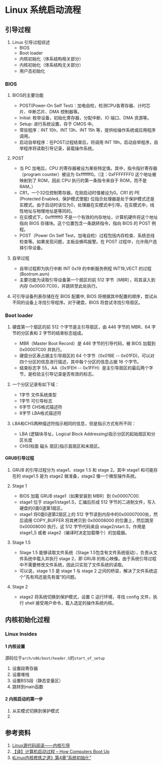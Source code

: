 # Linux 系统启动流程

## 引导过程

1. Linux 引导过程综述
    - BIOS
    - Boot loader
    - 内核初始化（体系结构相关部分）
    - 内核初始化（体系结构无关部分）
    - 用户态初始化

### BIOS

1. BIOS的主要功能
    - POST(Power-On Self Test)：加电自检，检测CPU各寄存器、计时芯片、中断芯片、DMA 控制器等。
    - Initial: 枚举设备，初始化寄存器，分配中断、IO 端口、DMA 资源等。
    - Setup: 进行系统设置，存于 CMOS 中。
    - 常驻程序：INT 10h、INT 13h、INT 15h 等，提供给操作系统或应用程序调用。
    - 启动自举程序：在POST过程结束后，将调用 INT 19h，启动自举程序，自举程序将读取引导记录，装载操作系统。

2. POST
    - 当 PC 加电后，CPU 的寄存器被设为某些特定值。其中，指令指针寄存器（program counter）被设为 0xfffffff0。（注：0xFFFFFFF0 这个地址被映射到了 ROM，因此 CPU 执行的第一条指令来自于 ROM，而不是 RAM。）
    - CR1，一个32位控制寄存器，在刚启动时值被设为0。CR1 的 PE (Protected Enabled，保护模式使能) 位指示处理器是处于保护模式还是实模式。由于启动时该位为0，处理器在实模式中引导。在实模式中，线性地址与物理地址是等同的。
    - 在实模式下，0xfffffff0 不是一个有效的内存地址，计算机硬件将这个地址指向 BIOS 存储块。这个位置包含一条跳转指令，指向 BIOS 的 POST 例程。
    - POST（Power On Self Test，加电自检）过程包括内存检查、系统总线检查等。如果发现问题，主板会蜂鸣报警。在 POST 过程中，允许用户选择引导设备。

3. 自举过程
    - 自举过程即为执行中断 INT 0x19 的中断服务例程 INT19_VECT 的过程 (Bootrom.asm)
    - 主要功能为读取引导设备第一个扇区的前 512 字节（MBR），将其读入到内存 0x0000:7C00，并跳转至此处执行。

4. 可引导设备列表存储在在 BIOS 配置中, BIOS 将根据其中配置的顺序，尝试从不同的设备上寻找引导程序。对于硬盘，BIOS 将尝试寻找引导扇区。

### Boot loader

1. 硬盘第一个扇区的前 512 个字节是主引导扇区，由 446 字节的 MBR、64 字节的分区表和 2 字节的结束标志组成。
    - MBR（Master Boot Record）是 446 字节的引导代码，被 BIOS 加载到 0x00007C00 并执行。
    - 硬盘分区表占据主引导扇区的 64 个字节（0x01BE -- 0x01FD)，可以对四个分区的信息进行描述，其中每个分区的信息占据 16 个字节。
    - 结束标志字 55，AA（0x1FEH -- 0x1FFH）是主引导扇区的最后两个字节，是检验主引导记录是否有效的标志。

2. 一个分区记录有如下域：
    - 1字节 文件系统类型
    - 1字节 可引导标志
    - 6字节 CHS格式描述符
    - 8字节 LBA格式描述符

3. LBA和CHS两种描述符指示相同的信息，但是指示方式有所不同：
    - LBA (逻辑块寻址，Logical Block Addressing)指示分区的起始扇区和分区长度
    - CHS(柱面 磁头 扇区)指示首扇区和末扇区。

#### GRUB引导过程

1. GRUB 的引导过程分为 stage1、stage 1.5 和 stage 2。其中 stage1 和可能存在的 stage1.5 是为 stage2 做准备，stage2 像一个微型操作系统。

2. Stage 1
    - BIOS 加载 GRUB stage1（如果安装到 MBR）到 0x00007C00.
    - stage1 位于 stage1/stage1.S，汇编后形成 512 字节的二进制文件，写入硬盘的0面0道第1扇区。
    - stage1 将0面0道第2扇区上的 512 字节读到内存中的0x00007000处，然后调用 COPY_BUFFER 将其拷贝到 0x00008000 的位置上，然后跳至 0x00008000 执行。这 512 字节代码来自 stage2/start.S，作用是 stage1_5 或者 stage2（编译时决定加载哪个）的加载器。

3. Stage 1.5
    - Stage 1.5 能够读取文件系统（Stage 1.5包含有文件系统驱动），负责从文件系统中载入并执行 stage 2，即 GRUB 的核心映像。由于系统引导过程中不需要修改文件系统，因此只实现了文件系统的读取。
    - 可以说，stage 1.5 是 stage 1 与 stage 2 之间的桥梁，解决了文件系统这个“先有鸡还是先有蛋”的问题。

4. Stage 2
    - stage2 将系统切换到保护模式，设置 C 运行环境，寻找 config 文件，执行 shell 接受用户命令，载入选定的操作系统内核。

## 内核初始化过程

### Linux Insides

#### 1 内核设置

源码位于`arch/x86/boot/header.S`的`start_of_setup`

1. 设置段寄存器
2. 设置堆栈
3. 设置BSS段（静态变量区）
4. 跳转到main函数

#### 2 内核启动的第一步

1. 从实模式切换到保护模式
2. 


## 参考资料

1. [Linux源代码阅读——内核引导](http://home.ustc.edu.cn/~boj/courses/linux_kernel/1_boot.html)
2. [【译】计算机启动过程 – How Computers Boot Up](http://blog.kongfy.com/2014/03/%E8%AF%91%E8%AE%A1%E7%AE%97%E6%9C%BA%E5%90%AF%E5%8A%A8%E8%BF%87%E7%A8%8B-how-computers-boot-up/)
3. [《Linux内核修炼之道》第4章“系统初始化”](http://reader.epubee.com/books/mobile/bf/bf988d31c8fcba1f1ecdc622808256f4/text00013.html)
